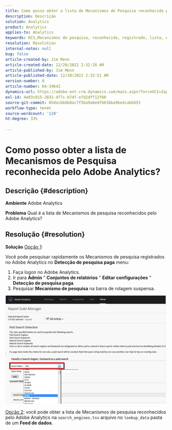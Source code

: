 ```yaml
---
title: Como posso obter a lista de Mecanismos de Pesquisa reconhecida pelo Adobe Analytics?
description: Descrição
solution: Analytics
product: Analytics
applies-to: Analytics
keywords: KCS,Mecanismos de pesquisa, reconhecido, registrado, lista, Adobe Analytics
resolution: Resolution
internal-notes: null
bug: false
article-created-by: Jim Menn
article-created-date: 12/20/2022 2:32:28 AM
article-published-by: Jim Menn
article-published-date: 12/20/2022 2:32:51 AM
version-number: 8
article-number: KA-19642
dynamics-url: https://adobe-ent.crm.dynamics.com/main.aspx?forceUCI=1&pagetype=entityrecord&etn=knowledgearticle&id=d9a38787-0e80-ed11-81ac-6045bd006704
exl-id: 4e03c015-2832-4f7c-b74f-efd2dff12f60
source-git-commit: 05dacbb6b8ac7f5ba9a6edfb63bba9bedcabb653
workflow-type: tm+mt
source-wordcount: '119'
ht-degree: 33%

---
```


# Como posso obter a lista de Mecanismos de Pesquisa reconhecida pelo Adobe Analytics?

## Descrição {#description}


<b>Ambiente</b>
Adobe Analytics

<b>Problema</b>
Qual é a lista de Mecanismos de pesquisa reconhecidos pelo Adobe Analytics?


## Resolução {#resolution}


<b>Solução</b>
<u>Opção 1</u>:

Você pode pesquisar rapidamente os Mecanismos de pesquisa registrados no Adobe Analytics no <b>Detecção de pesquisa paga</b> menu:

1. Faça logon no Adobe Analytics.
2. Ir para <b>Admin</b> &quot; <b>Conjuntos de relatórios</b> &quot; <b>Editar configurações</b> &quot; <b>Detecção de pesquisa paga</b>.
3. Pesquisar <b>Mecanismo de pesquisa</b> na barra de rolagem suspensa.


![](assets/d35acf7a-a0e7-ec11-bb3c-000d3a3bd25c.png)

<u>Opção 2</u>: você pode obter a lista de Mecanismos de pesquisa reconhecidos pelo Adobe Analytics na `search_engines.tsv` arquivo no `lookup_data` pasta de um <b>Feed de dados</b>.
